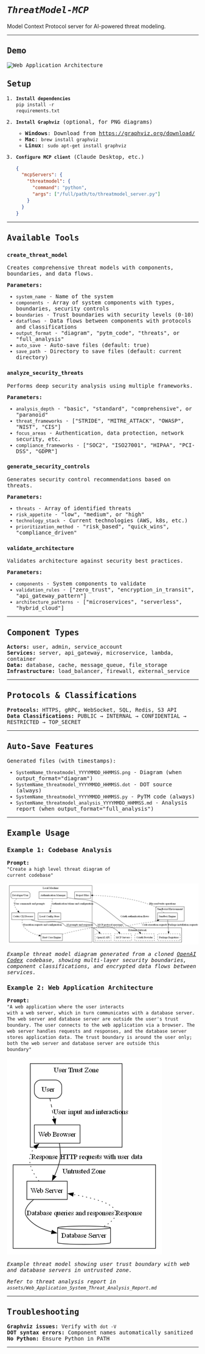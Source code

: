 # <i><b>`ThreatModel-MCP`</b></i>

Model Context Protocol server for AI-powered threat modeling.<br>

---

<samp>
   
## <b>Demo</b></br>
![Web Application Architecture](assets/Demo.gif)

## <b>Setup</b>

1. <b>`Install dependencies`</b><br>
   <code>pip install -r requirements.txt</code>

2. <b>`Install Graphviz`</b> (optional, for PNG diagrams)<br>
   - <b>Windows</b>: Download from https://graphviz.org/download/<br>
   - <b>Mac</b>: <code>brew install graphviz</code><br>
   - <b>Linux</b>: <code>sudo apt-get install graphviz</code>

3. <b>`Configure MCP client`</b> (Claude Desktop, etc.)<br>
   ```json
   {
     "mcpServers": {
       "threatmodel": {
         "command": "python",
         "args": ["/full/path/to/threatmodel_server.py"]
       }
     }
   }
   ```

---

## <b>Available Tools</b>

### <code>create_threat_model</code>
Creates comprehensive threat models with components, boundaries, and data flows.

<b>Parameters:</b><br>
- <code>system_name</code> - Name of the system<br>
- <code>components</code> - Array of system components with types, boundaries, security controls<br>
- <code>boundaries</code> - Trust boundaries with security levels (0-10)<br>
- <code>dataflows</code> - Data flows between components with protocols and classifications<br>
- <code>output_format</code> - "diagram", "pytm_code", "threats", or "full_analysis"<br>
- <code>auto_save</code> - Auto-save files (default: true)<br>
- <code>save_path</code> - Directory to save files (default: current directory)

### <code>analyze_security_threats</code>
Performs deep security analysis using multiple frameworks.

<b>Parameters:</b><br>
- <code>analysis_depth</code> - "basic", "standard", "comprehensive", or "paranoid"<br>
- <code>threat_frameworks</code> - ["STRIDE", "MITRE_ATTACK", "OWASP", "NIST", "CIS"]<br>
- <code>focus_areas</code> - Authentication, data protection, network security, etc.<br>
- <code>compliance_frameworks</code> - ["SOC2", "ISO27001", "HIPAA", "PCI-DSS", "GDPR"]

### <code>generate_security_controls</code>
Generates security control recommendations based on threats.

<b>Parameters:</b><br>
- <code>threats</code> - Array of identified threats<br>
- <code>risk_appetite</code> - "low", "medium", or "high"<br>
- <code>technology_stack</code> - Current technologies (AWS, k8s, etc.)<br>
- <code>prioritization_method</code> - "risk_based", "quick_wins", "compliance_driven"

### <code>validate_architecture</code>
Validates architecture against security best practices.

<b>Parameters:</b><br>
- <code>components</code> - System components to validate<br>
- <code>validation_rules</code> - ["zero_trust", "encryption_in_transit", "api_gateway_pattern"]<br>
- <code>architecture_patterns</code> - ["microservices", "serverless", "hybrid_cloud"]

---

## <b>Component Types</b>

<b>Actors:</b> user, admin, service_account<br>
<b>Services:</b> server, api_gateway, microservice, lambda, container<br>
<b>Data:</b> database, cache, message_queue, file_storage<br>
<b>Infrastructure:</b> load_balancer, firewall, external_service

---

## <b>Protocols & Classifications</b>

<b>Protocols:</b> HTTPS, gRPC, WebSocket, SQL, Redis, S3 API<br>
<b>Data Classifications:</b> PUBLIC → INTERNAL → CONFIDENTIAL → RESTRICTED → TOP_SECRET

---

## <b>Auto-Save Features</b>

Generated files (with timestamps):<br>
- <code>SystemName_threatmodel_YYYYMMDD_HHMMSS.png</code> - Diagram (when output_format="diagram")<br>
- <code>SystemName_threatmodel_YYYYMMDD_HHMMSS.dot</code> - DOT source (always)<br>
- <code>SystemName_threatmodel_YYYYMMDD_HHMMSS.py</code> - PyTM code (always)<br>
- <code>SystemName_threatmodel_analysis_YYYYMMDD_HHMMSS.md</code> - Analysis report (when output_format="full_analysis")

---

## <b>Example Usage</b>

### <b>Example 1: Codebase Analysis</b>

<b>Prompt:</b><br>
<code>"Create a high level threat diagram of current codebase"</code>

![OpenAI Codex Architecture](assets/OpenAI_Codex_CLI_threatmodel_20250804_010148.png)

<i>Example threat model diagram generated from a cloned <a href="https://github.com/openai/codex">OpenAI Codex</a> codebase, showing multi-layer security boundaries, component classifications, and encrypted data flows between services.</i>

### <b>Example 2: Web Application Architecture</b>

<b>Prompt:</b><br>
<code>"A web application where the user interacts with a web server, which in turn communicates with a database server. The web server and database server are outside the user's trust boundary. The user connects to the web application via a browser. The web server handles requests and responses, and the database server stores application data. The trust boundary is around the user only; both the web server and database server are outside this boundary"</code>

![Web Application Architecture](assets/WebApplication.png)

<i>Example threat model showing user trust boundary with web and database servers in untrusted zone.</i>

 <i> Refer to threat analysis report in ```assets/Web_Application_System_Threat_Analysis_Report.md``` </i>

---

## <b>Troubleshooting</b>

<b>Graphviz issues:</b> Verify with <code>dot -V</code><br>
<b>DOT syntax errors:</b> Component names automatically sanitized<br>
<b>No Python:</b> Ensure Python in PATH

---


</samp>

